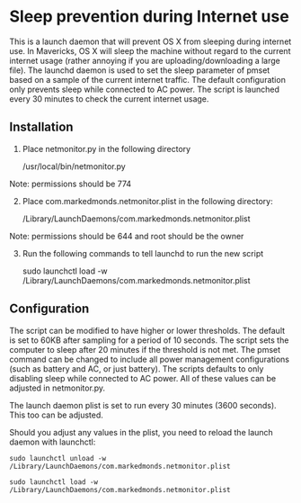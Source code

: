 Sleep prevention during Internet use
==============

This is a launch daemon that will prevent OS X from sleeping during internet use. In Mavericks, OS X will sleep the machine without regard to the current internet usage (rather annoying if you are uploading/downloading a large file). The launchd daemon is used to set the sleep parameter of pmset based on a sample of the current internet traffic. The default configuration only prevents sleep while connected to AC power. The script is launched every 30 minutes to check the current internet usage.

Installation
--------------

1) Place netmonitor.py in the following directory

	/usr/local/bin/netmonitor.py

Note: permissions should be 774

2) Place com.markedmonds.netmonitor.plist in the following directory:

	/Library/LaunchDaemons/com.markedmonds.netmonitor.plist

Note: permissions should be 644 and root should be the owner

3) Run the following commands to tell launchd to run the new script

	sudo launchctl load -w /Library/LaunchDaemons/com.markedmonds.netmonitor.plist

Configuration
--------------

The script can be modified to have higher or lower thresholds. The default is set to 60KB after sampling for a period of 10 seconds. The script sets the computer to sleep after 20 minutes if the threshold is not met. The pmset command can be changed to include all power management configurations (such as battery and AC, or just battery). The scripts defaults to only disabling sleep while connected to AC power. All of these values can be adjusted in netmonitor.py.

The launch daemon plist is set to run every 30 minutes (3600 seconds). This too can be adjusted.

Should you adjust any values in the plist, you need to reload the launch daemon with launchctl:

	sudo launchctl unload -w /Library/LaunchDaemons/com.markedmonds.netmonitor.plist

	sudo launchctl load -w /Library/LaunchDaemons/com.markedmonds.netmonitor.plist
